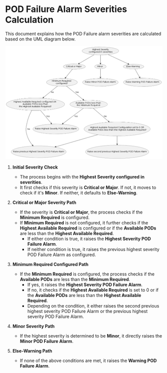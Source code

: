 # POD Failure Alarm Severities Calculation

This document explains how the POD Failure alarm severities are calculated
based on the UML diagram below.

![POD Failure Alarm Severity Diagram](md-resources/pod-failure-alarm-severity-calculation-uml.png)

1. **Initial Severity Check**
   - The process begins with the **Highest Severity configured in severities**.
   - It first checks if this severity is **Critical or Major**. If not, it moves
to check if it's **Minor**. If neither, it defaults to **Else-Warning**.

2. **Critical or Major Severity Path**
   - If the severity is **Critical or Major**, the process checks if the
**Minimum Required** is configured.
   - If **Minimum Required** is not configured, it further checks if the
**Highest Available Required** is configured or if the **Available PODs**
are less than the **Highest Available Required**.
     - If either condition is true, it raises the
**Highest Severity POD Failure Alarm**.
     - If neither condition is true, it raises the previous highest severity
POD Failure Alarm as configured.

3. **Minimum Required Configured Path**
   - If the **Minimum Required** is configured, the process checks if the
**Available PODs** are less than the **Minimum Required**.
     - If yes, it raises the **Highest Severity POD Failure Alarm**.
     - If no, it checks if the **Highest Available Required**
is set to 0 or if the **Available PODs** are less than the
**Highest Available Required**.
     - Depending on the condition, it either raises the second previous highest
severity POD Failure Alarm or the previous highest severity POD Failure
Alarm.

4. **Minor Severity Path**
   - If the highest severity is determined to be **Minor**, it directly raises
the **Minor POD Failure Alarm**.

5. **Else-Warning Path**
   - If none of the above conditions are met, it raises the
**Warning POD Failure Alarm**.
